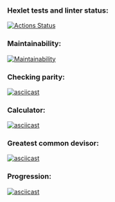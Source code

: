 ### Hexlet tests and linter status:
[![Actions Status](https://github.com/dmitry-buyan/frontend-project-lvl1/workflows/hexlet-check/badge.svg)](https://github.com/dmitry-buyan/frontend-project-lvl1/actions)

### Maintainability:
[![Maintainability](https://api.codeclimate.com/v1/badges/3814fcdb69095fb7bc91/maintainability)](https://codeclimate.com/github/dmitry-buyan/frontend-project-lvl1/maintainability)

### Checking parity:
[![asciicast](https://asciinema.org/a/OxdNl9tBX4ELdX2qzQ0reYLXI.svg)](https://asciinema.org/a/OxdNl9tBX4ELdX2qzQ0reYLXI)

### Calculator:
[![asciicast](https://asciinema.org/a/9A0FYmWfbVO2yZqGDIY1lpiSd.svg)](https://asciinema.org/a/9A0FYmWfbVO2yZqGDIY1lpiSd)

### Greatest common devisor:
[![asciicast](https://asciinema.org/a/Cj6I2BxFUfMZpY2UOd5b5YUt2.svg)](https://asciinema.org/a/Cj6I2BxFUfMZpY2UOd5b5YUt2)

### Progression:
[![asciicast](https://asciinema.org/a/9tLFZeEsHmHBYR2IKEyNLLRx4.svg)](https://asciinema.org/a/9tLFZeEsHmHBYR2IKEyNLLRx4)
